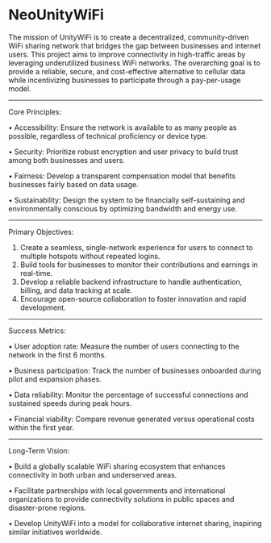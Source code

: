 # NeoUnityWiFi

The mission of UnityWiFi is to create a decentralized, community-driven WiFi sharing network that bridges the gap between businesses and internet users. This project aims to improve connectivity in high-traffic areas by leveraging underutilized business WiFi networks. The overarching goal is to provide a reliable, secure, and cost-effective alternative to cellular data while incentivizing businesses to participate through a pay-per-usage model.
________________________________________
Core Principles:

•	Accessibility: Ensure the network is available to as many people as possible, regardless of technical proficiency or device type.

• Security: Prioritize robust encryption and user privacy to build trust among both businesses and users.

•	Fairness: Develop a transparent compensation model that benefits businesses fairly based on data usage.

•	Sustainability: Design the system to be financially self-sustaining and environmentally conscious by optimizing bandwidth and energy use.
________________________________________
Primary Objectives:
1.	Create a seamless, single-network experience for users to connect to multiple hotspots without repeated logins.
2.	Build tools for businesses to monitor their contributions and earnings in real-time.
3.	Develop a reliable backend infrastructure to handle authentication, billing, and data tracking at scale.
4.	Encourage open-source collaboration to foster innovation and rapid development.
________________________________________
Success Metrics:

•	User adoption rate: Measure the number of users connecting to the network in the first 6 months.

•	Business participation: Track the number of businesses onboarded during pilot and expansion phases.

•	Data reliability: Monitor the percentage of successful connections and sustained speeds during peak hours.

•	Financial viability: Compare revenue generated versus operational costs within the first year.
________________________________________
Long-Term Vision:

•	Build a globally scalable WiFi sharing ecosystem that enhances connectivity in both urban and underserved areas.

•	Facilitate partnerships with local governments and international organizations to provide connectivity solutions in public spaces and disaster-prone regions.

•	Develop UnityWiFi into a model for collaborative internet sharing, inspiring similar initiatives worldwide.
